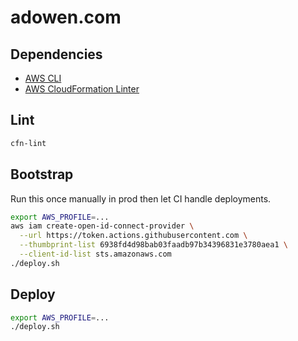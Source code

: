 # adowen.com

## Dependencies

- [AWS CLI](https://aws.amazon.com/cli/)
- [AWS CloudFormation Linter](https://github.com/aws-cloudformation/cfn-lint)

## Lint

```bash
cfn-lint
```

## Bootstrap

Run this once manually in prod then let CI handle deployments.

```bash
export AWS_PROFILE=...
aws iam create-open-id-connect-provider \
  --url https://token.actions.githubusercontent.com \
  --thumbprint-list 6938fd4d98bab03faadb97b34396831e3780aea1 \
  --client-id-list sts.amazonaws.com
./deploy.sh
```

## Deploy

```bash
export AWS_PROFILE=...
./deploy.sh
```
